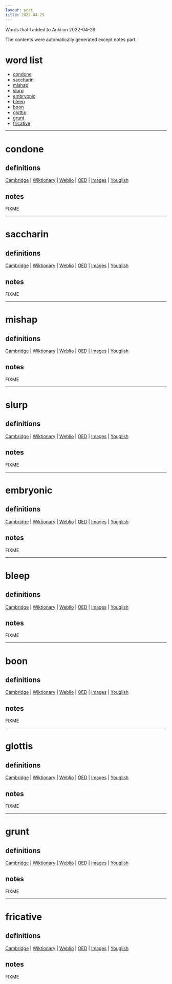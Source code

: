 ```yaml
---
layout: post
title: 2022-04-29
---
```


Words that I added to Anki on 2022-04-29.

The contents were automatically generated except notes part.
# word list
- [condone](#condone)
- [saccharin](#saccharin)
- [mishap](#mishap)
- [slurp](#slurp)
- [embryonic](#embryonic)
- [bleep](#bleep)
- [boon](#boon)
- [glottis](#glottis)
- [grunt](#grunt)
- [fricative](#fricative)

---

# condone
## definitions
[Cambridge](https://dictionary.cambridge.org/us/dictionary/english/condone)
|
[Wiktionary](https://en.wiktionary.org/wiki/condone#English)
|
[Weblio](https://ejje.weblio.jp/content_find?query=condone&searchType=exact)
|
[OED](https://www.oed.com/search?q=condone)
|
[Images](https://www.google.com/search?tbm=isch&q=condone)
|
[Youglish](https://youglish.com/pronounce/condone/english/us)

## notes
FIXME

---

# saccharin
## definitions
[Cambridge](https://dictionary.cambridge.org/us/dictionary/english/saccharin)
|
[Wiktionary](https://en.wiktionary.org/wiki/saccharin#English)
|
[Weblio](https://ejje.weblio.jp/content_find?query=saccharin&searchType=exact)
|
[OED](https://www.oed.com/search?q=saccharin)
|
[Images](https://www.google.com/search?tbm=isch&q=saccharin)
|
[Youglish](https://youglish.com/pronounce/saccharin/english/us)

## notes
FIXME

---

# mishap
## definitions
[Cambridge](https://dictionary.cambridge.org/us/dictionary/english/mishap)
|
[Wiktionary](https://en.wiktionary.org/wiki/mishap#English)
|
[Weblio](https://ejje.weblio.jp/content_find?query=mishap&searchType=exact)
|
[OED](https://www.oed.com/search?q=mishap)
|
[Images](https://www.google.com/search?tbm=isch&q=mishap)
|
[Youglish](https://youglish.com/pronounce/mishap/english/us)

## notes
FIXME

---

# slurp
## definitions
[Cambridge](https://dictionary.cambridge.org/us/dictionary/english/slurp)
|
[Wiktionary](https://en.wiktionary.org/wiki/slurp#English)
|
[Weblio](https://ejje.weblio.jp/content_find?query=slurp&searchType=exact)
|
[OED](https://www.oed.com/search?q=slurp)
|
[Images](https://www.google.com/search?tbm=isch&q=slurp)
|
[Youglish](https://youglish.com/pronounce/slurp/english/us)

## notes
FIXME

---

# embryonic
## definitions
[Cambridge](https://dictionary.cambridge.org/us/dictionary/english/embryonic)
|
[Wiktionary](https://en.wiktionary.org/wiki/embryonic#English)
|
[Weblio](https://ejje.weblio.jp/content_find?query=embryonic&searchType=exact)
|
[OED](https://www.oed.com/search?q=embryonic)
|
[Images](https://www.google.com/search?tbm=isch&q=embryonic)
|
[Youglish](https://youglish.com/pronounce/embryonic/english/us)

## notes
FIXME

---

# bleep
## definitions
[Cambridge](https://dictionary.cambridge.org/us/dictionary/english/bleep)
|
[Wiktionary](https://en.wiktionary.org/wiki/bleep#English)
|
[Weblio](https://ejje.weblio.jp/content_find?query=bleep&searchType=exact)
|
[OED](https://www.oed.com/search?q=bleep)
|
[Images](https://www.google.com/search?tbm=isch&q=bleep)
|
[Youglish](https://youglish.com/pronounce/bleep/english/us)

## notes
FIXME

---

# boon
## definitions
[Cambridge](https://dictionary.cambridge.org/us/dictionary/english/boon)
|
[Wiktionary](https://en.wiktionary.org/wiki/boon#English)
|
[Weblio](https://ejje.weblio.jp/content_find?query=boon&searchType=exact)
|
[OED](https://www.oed.com/search?q=boon)
|
[Images](https://www.google.com/search?tbm=isch&q=boon)
|
[Youglish](https://youglish.com/pronounce/boon/english/us)

## notes
FIXME

---

# glottis
## definitions
[Cambridge](https://dictionary.cambridge.org/us/dictionary/english/glottis)
|
[Wiktionary](https://en.wiktionary.org/wiki/glottis#English)
|
[Weblio](https://ejje.weblio.jp/content_find?query=glottis&searchType=exact)
|
[OED](https://www.oed.com/search?q=glottis)
|
[Images](https://www.google.com/search?tbm=isch&q=glottis)
|
[Youglish](https://youglish.com/pronounce/glottis/english/us)

## notes
FIXME

---

# grunt
## definitions
[Cambridge](https://dictionary.cambridge.org/us/dictionary/english/grunt)
|
[Wiktionary](https://en.wiktionary.org/wiki/grunt#English)
|
[Weblio](https://ejje.weblio.jp/content_find?query=grunt&searchType=exact)
|
[OED](https://www.oed.com/search?q=grunt)
|
[Images](https://www.google.com/search?tbm=isch&q=grunt)
|
[Youglish](https://youglish.com/pronounce/grunt/english/us)

## notes
FIXME

---

# fricative
## definitions
[Cambridge](https://dictionary.cambridge.org/us/dictionary/english/fricative)
|
[Wiktionary](https://en.wiktionary.org/wiki/fricative#English)
|
[Weblio](https://ejje.weblio.jp/content_find?query=fricative&searchType=exact)
|
[OED](https://www.oed.com/search?q=fricative)
|
[Images](https://www.google.com/search?tbm=isch&q=fricative)
|
[Youglish](https://youglish.com/pronounce/fricative/english/us)

## notes
FIXME
